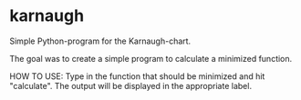 # karnaugh
Simple Python-program for the Karnaugh-chart.

The goal was to create a simple program to calculate a minimized function.

HOW TO USE:
Type in the function that should be minimized and hit "calculate". The output will be displayed in the appropriate label.
